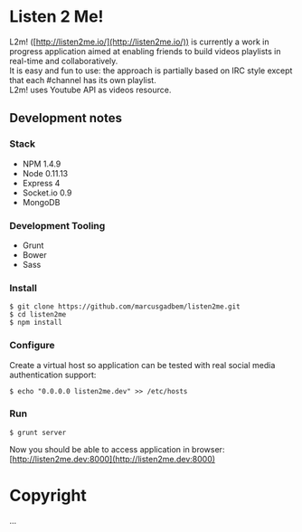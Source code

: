 # Listen 2 Me!

L2m! ([http://listen2me.io/](http://listen2me.io/)) is currently a work in progress application aimed at enabling friends to build videos playlists in real-time and collaboratively.  
It is easy and fun to use: the approach is partially based on IRC style except that each #channel has its own playlist.  
L2m! uses Youtube API as videos resource.

## Development notes

### Stack

- NPM 1.4.9
- Node 0.11.13
- Express 4
- Socket.io 0.9
- MongoDB

### Development Tooling

- Grunt
- Bower
- Sass

### Install

```
$ git clone https://github.com/marcusgadbem/listen2me.git
$ cd listen2me
$ npm install
```

### Configure

Create a virtual host so application can be tested with real social media authentication support:

```
$ echo "0.0.0.0 listen2me.dev" >> /etc/hosts
```

### Run

```
$ grunt server
```
Now you should be able to access application in browser: [http://listen2me.dev:8000](http://listen2me.dev:8000)

# Copyright

...
